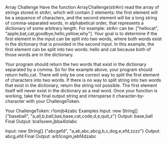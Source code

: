 Array Challenge
Have the function ArrayChallenge(strArr) read the array of strings stored in strArr, which will contain 2 elements: the first element will be a sequence of characters, and the second element will be a long string of comma-separated words, in alphabetical order, that represents a dictionary of some arbitrary length. For example: strArr can be: ["hellocat", "apple,bat,cat,goodbye,hello,yellow,why"]. Your goal is to determine if the first element in the input can be split into two words, where both words exist in the dictionary that is provided in the second input. In this example, the first element can be split into two words: hello and cat because both of those words are in the dictionary.

Your program should return the two words that exist in the dictionary separated by a comma. So for the example above, your program should return hello,cat. There will only be one correct way to split the first element of characters into two words. If there is no way to split string into two words that exist in the dictionary, return the string not possible. The first element itself will never exist in the dictionary as a real word.
Once your function is working, take the final output string and intersperse it character-by-character with your ChallengeToken.

Your ChallengeToken: r1omjb4zabc
Examples
Input: new String[] {"baseball", "a,all,b,ball,bas,base,cat,code,d,e,quit,z"}
Output: base,ball
Final Output: bra1soem,jbba4lzlabc

Input: new String[] {"abcgefd", "a,ab,abc,abcg,b,c,dog,e,efd,zzzz"}
Output: abcg,efd
Final Output: arb1cogm,jebf4dzabc
